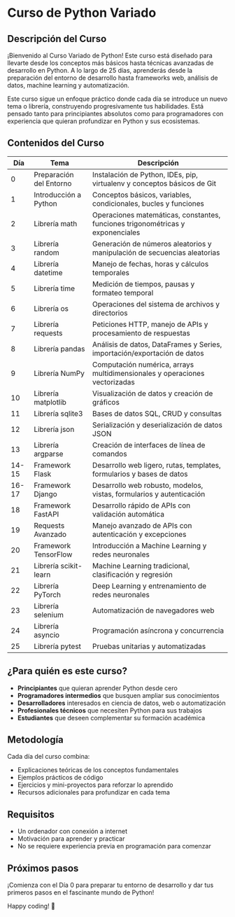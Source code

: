 # Curso de Python Variado

## Descripción del Curso

¡Bienvenido al Curso Variado de Python! Este curso está diseñado para llevarte desde los conceptos más básicos hasta técnicas avanzadas de desarrollo en Python. A lo largo de 25 días, aprenderás desde la preparación del entorno de desarrollo hasta frameworks web, análisis de datos, machine learning y automatización.

Este curso sigue un enfoque práctico donde cada día se introduce un nuevo tema o librería, construyendo progresivamente tus habilidades. Está pensado tanto para principiantes absolutos como para programadores con experiencia que quieran profundizar en Python y sus ecosistemas.

## Contenidos del Curso

| Día | Tema | Descripción |
|-----|------|-------------|
| 0 | Preparación del Entorno | Instalación de Python, IDEs, pip, virtualenv y conceptos básicos de Git |
| 1 | Introducción a Python | Conceptos básicos, variables, condicionales, bucles y funciones |
| 2 | Librería math | Operaciones matemáticas, constantes, funciones trigonométricas y exponenciales |
| 3 | Librería random | Generación de números aleatorios y manipulación de secuencias aleatorias |
| 4 | Librería datetime | Manejo de fechas, horas y cálculos temporales |
| 5 | Librería time | Medición de tiempos, pausas y formateo temporal |
| 6 | Librería os | Operaciones del sistema de archivos y directorios |
| 7 | Librería requests | Peticiones HTTP, manejo de APIs y procesamiento de respuestas |
| 8 | Librería pandas | Análisis de datos, DataFrames y Series, importación/exportación de datos |
| 9 | Librería NumPy | Computación numérica, arrays multidimensionales y operaciones vectorizadas |
| 10 | Librería matplotlib | Visualización de datos y creación de gráficos |
| 11 | Librería sqlite3 | Bases de datos SQL, CRUD y consultas |
| 12 | Librería json | Serialización y deserialización de datos JSON |
| 13 | Librería argparse | Creación de interfaces de línea de comandos |
| 14-15 | Framework Flask | Desarrollo web ligero, rutas, templates, formularios y bases de datos |
| 16-17 | Framework Django | Desarrollo web robusto, modelos, vistas, formularios y autenticación |
| 18 | Framework FastAPI | Desarrollo rápido de APIs con validación automática |
| 19 | Requests Avanzado | Manejo avanzado de APIs con autenticación y excepciones |
| 20 | Framework TensorFlow | Introducción a Machine Learning y redes neuronales |
| 21 | Librería scikit-learn | Machine Learning tradicional, clasificación y regresión |
| 22 | Librería PyTorch | Deep Learning y entrenamiento de redes neuronales |
| 23 | Librería selenium | Automatización de navegadores web |
| 24 | Librería asyncio | Programación asíncrona y concurrencia |
| 25 | Librería pytest | Pruebas unitarias y automatizadas |

## ¿Para quién es este curso?

- **Principiantes** que quieran aprender Python desde cero
- **Programadores intermedios** que busquen ampliar sus conocimientos
- **Desarrolladores** interesados en ciencia de datos, web o automatización
- **Profesionales técnicos** que necesiten Python para sus trabajos
- **Estudiantes** que deseen complementar su formación académica

## Metodología

Cada día del curso combina:
- Explicaciones teóricas de los conceptos fundamentales
- Ejemplos prácticos de código
- Ejercicios y mini-proyectos para reforzar lo aprendido
- Recursos adicionales para profundizar en cada tema

## Requisitos

- Un ordenador con conexión a internet
- Motivación para aprender y practicar
- No se requiere experiencia previa en programación para comenzar

## Próximos pasos

¡Comienza con el Día 0 para preparar tu entorno de desarrollo y dar tus primeros pasos en el fascinante mundo de Python!

Happy coding! 🐍